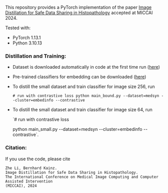 
This repository provides a PyTorch implementation of the paper [Image Distillation for Safe Data Sharing in Histopathology](https://arxiv.org/abs/2406.13536) accepted at MICCAI 2024.

Tested with:

- PyTorch 1.13.1
- Python 3.10.13

### Distillation and Training:
* Dataset is downloaded automatically in code at the first time run ([here](https://medmnist.com/))

* Pre-trained classifiers for embedding can be downloaded ([here](https://drive.google.com/drive/folders/15xvSnOT8FHEVO4Yd9k9-oEhKAOz6NFJy?usp=sharing))

* To distill the small dataset and train classifier for image size 256, run 
  
  `# run with contrastive loss
  python main_bound.py --dataset=medsyn --cluster=embedinfo --contrastive`

* To distill the small dataset and train classifier for image size 64, run 
  
  `# run with contrastive loss
  
  python main_small.py --dataset=medsyn --cluster=embedinfo --contrastive`. 




### Citation:

If you use the code, please cite

    Zhe Li, Bernhard Kainz.
    Image Distillation for Safe Data Sharing in Histopathology.
    The International Conference on Medical Image Computing and Computer Assisted Intervention 
    (MICCAI), 2024
    
